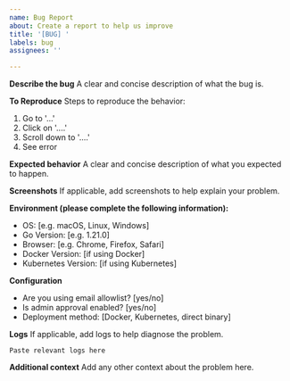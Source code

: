 ```yaml
---
name: Bug Report
about: Create a report to help us improve
title: '[BUG] '
labels: bug
assignees: ''

---
```


**Describe the bug**
A clear and concise description of what the bug is.

**To Reproduce**
Steps to reproduce the behavior:
1. Go to '...'
2. Click on '....'
3. Scroll down to '....'
4. See error

**Expected behavior**
A clear and concise description of what you expected to happen.

**Screenshots**
If applicable, add screenshots to help explain your problem.

**Environment (please complete the following information):**
- OS: [e.g. macOS, Linux, Windows]
- Go Version: [e.g. 1.21.0]
- Browser: [e.g. Chrome, Firefox, Safari]
- Docker Version: [if using Docker]
- Kubernetes Version: [if using Kubernetes]

**Configuration**
- Are you using email allowlist? [yes/no]
- Is admin approval enabled? [yes/no]
- Deployment method: [Docker, Kubernetes, direct binary]

**Logs**
If applicable, add logs to help diagnose the problem.

```
Paste relevant logs here
```

**Additional context**
Add any other context about the problem here.
